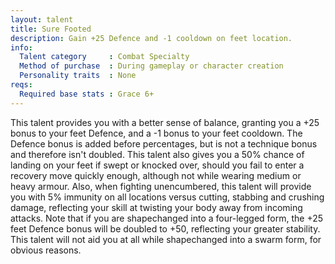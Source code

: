 ```yaml
---
layout: talent
title: Sure Footed
description: Gain +25 Defence and -1 cooldown on feet location.
info:
  Talent category     : Combat Specialty
  Method of purchase  : During gameplay or character creation
  Personality traits  : None
reqs:
  Required base stats : Grace 6+
---
```


This talent provides you with a better sense of balance, granting you a +25 bonus to your feet Defence, and a -1 bonus to your feet cooldown. The Defence bonus is added before percentages, but is not a technique bonus and therefore isn't doubled. This talent also gives you a 50% chance of landing on your feet if swept or knocked over, should you fail to enter a recovery move quickly enough, although not while wearing medium or heavy armour. Also, when fighting unencumbered, this talent will provide you with 5% immunity on all locations versus cutting, stabbing and crushing damage, reflecting your skill at twisting your body away from incoming attacks. Note that if you are shapechanged into a four-legged form, the +25 feet Defence bonus will be doubled to +50, reflecting your greater stability. This talent will not aid you at all while shapechanged into a swarm form, for obvious reasons.